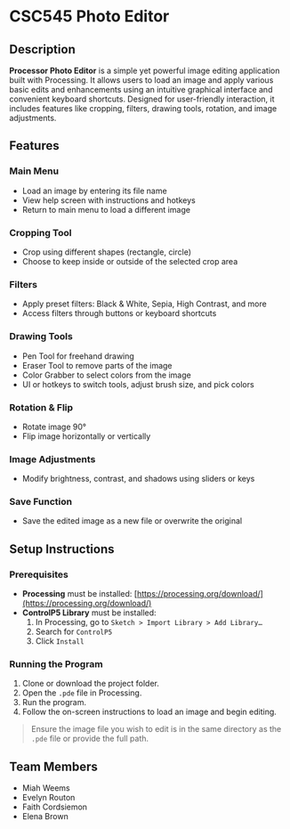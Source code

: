 # CSC545 Photo Editor

## Description

**Processor Photo Editor** is a simple yet powerful image editing application built with Processing. It allows users to load an image and apply various basic edits and enhancements using an intuitive graphical interface and convenient keyboard shortcuts. Designed for user-friendly interaction, it includes features like cropping, filters, drawing tools, rotation, and image adjustments.

## Features

### Main Menu
- Load an image by entering its file name
- View help screen with instructions and hotkeys
- Return to main menu to load a different image

### Cropping Tool
- Crop using different shapes (rectangle, circle)
- Choose to keep inside or outside of the selected crop area

### Filters
- Apply preset filters: Black & White, Sepia, High Contrast, and more
- Access filters through buttons or keyboard shortcuts

### Drawing Tools
- Pen Tool for freehand drawing
- Eraser Tool to remove parts of the image
- Color Grabber to select colors from the image
- UI or hotkeys to switch tools, adjust brush size, and pick colors

### Rotation & Flip
- Rotate image 90°
- Flip image horizontally or vertically

### Image Adjustments
- Modify brightness, contrast, and shadows using sliders or keys

### Save Function
- Save the edited image as a new file or overwrite the original

## Setup Instructions

### Prerequisites

- **Processing** must be installed: [https://processing.org/download/](https://processing.org/download/)
- **ControlP5 Library** must be installed:
  1. In Processing, go to `Sketch > Import Library > Add Library…`
  2. Search for `ControlP5`
  3. Click `Install`

### Running the Program

1. Clone or download the project folder.
2. Open the `.pde` file in Processing.
3. Run the program.
4. Follow the on-screen instructions to load an image and begin editing.

> Ensure the image file you wish to edit is in the same directory as the `.pde` file or provide the full path.

## Team Members

- Miah Weems  
- Evelyn Routon  
- Faith Cordsiemon  
- Elena Brown  
